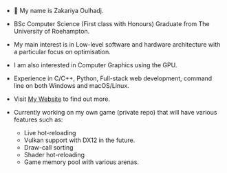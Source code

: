- 👋 My name is Zakariya Oulhadj.
- BSc Computer Science (First class with Honours) Graduate from The University of Roehampton.
- My main interest is in Low-level software and hardware architecture with a particular focus on optimisation.
- I am also interested in Computer Graphics using the GPU.
- Experience in C/C++, Python, Full-stack web development, command line on both Windows and macOS/Linux.
- Visit [My Website](https://zakariyaoulhadj.com) to find out more.

- Currently working on my own game (private repo) that will have various features such as:
    - Live hot-reloading
    - Vulkan support with DX12 in the future.
    - Draw-call sorting
    - Shader hot-reloading
    - Game memory pool with various arenas.
    
